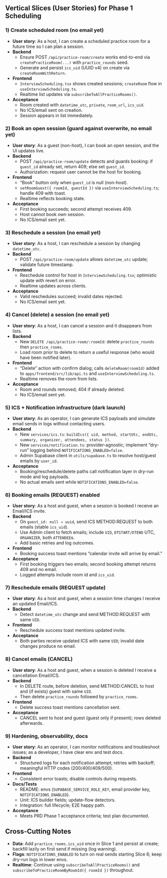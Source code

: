 ## Vertical Slices (User Stories) for Phase 1 Scheduling

### 1) Create scheduled room (no email yet)
- **User story**: As a host, I can create a scheduled practice room for a future time so I can plan a session.
- **Backend**
  - Ensure POST `/api/practice-room/create` works end-to-end via `createPracticeRoom(...)` with `practice_rounds` seed.
  - Generate and persist `ics_uid` (UUID v4) on create via `createRoomWithReturn`.
- **Frontend**
  - `InterviewScheduling.tsx` shows created sessions; `createRoom` flow in `useInterviewScheduling.ts`.
  - Realtime list updates via `subscribeToAllPracticeRooms()`.
- **Acceptance**
  - Room created with `datetime_utc`, `private`, `room_url`, `ics_uid`.
  - No ICS/email sent on creation.
  - Session appears in list immediately.

### 2) Book an open session (guard against overwrite, no email yet)
- **User story**: As a guest (non-host), I can book an open session, and the UI updates live.
- **Backend**
  - POST `/api/practice-room/update` detects and guards booking: if `guest_id` already set, return 409; else set `guest_id`.
  - Authorization: request user cannot be the host for booking.
- **Frontend**
  - “Book” button only when `guest_id` is null (non-host).
  - `setRoomGuest({ roomId, guestId })` via `useInterviewScheduling.ts`; handle 409 with toast.
  - Realtime reflects booking state.
- **Acceptance**
  - First booking succeeds; second attempt receives 409.
  - Host cannot book own session.
  - No ICS/email sent yet.

### 3) Reschedule a session (no email yet)
- **User story**: As a host, I can reschedule a session by changing `datetime_utc`.
- **Backend**
  - POST `/api/practice-room/update` allows `datetime_utc` update; validate future timestamp.
- **Frontend**
  - Reschedule control for host in `InterviewScheduling.tsx`; optimistic update with revert on error.
  - Realtime updates across clients.
- **Acceptance**
  - Valid reschedules succeed; invalid dates rejected.
  - No ICS/email sent yet.

### 4) Cancel (delete) a session (no email yet)
- **User story**: As a host, I can cancel a session and it disappears from lists.
- **Backend**
  - New `DELETE /api/practice-room/:roomId`: delete `practice_rounds` then `practice_rooms`.
  - Load room prior to delete to return a useful response (who would have been notified later).
- **Frontend**
  - “Delete” action with confirm dialog; calls `deleteRoom(roomId)` added to `apps/frontend/src/lib/api.ts` and `useInterviewScheduling.ts`.
  - Realtime removes the room from lists.
- **Acceptance**
  - Room and rounds removed; 404 if already deleted.
  - No ICS/email sent yet.

### 5) ICS + Notification infrastructure (dark launch)
- **User story**: As an operator, I can generate ICS payloads and simulate email sends in logs without contacting users.
- **Backend**
  - New `services/ics.ts`: `buildIcs({ uid, method, startUtc, endUtc, summary, organizer, attendees, status })`.
  - New `services/notification.ts`: provider-agnostic; implement “dry-run” logging behind `NOTIFICATIONS_ENABLED=false`.
  - Admin Supabase client in `utils/supabase.ts` to resolve host/guest emails by `user_id`.
- **Acceptance**
  - Booking/reschedule/delete paths call notification layer in dry-run mode and log payloads.
  - No actual emails sent while `NOTIFICATIONS_ENABLED=false`.

### 6) Booking emails (REQUEST) enabled
- **User story**: As a host and guest, when a session is booked I receive an Email/ICS invite.
- **Backend**
  - On `guest_id: null → uuid`, send ICS METHOD:REQUEST to both emails (stable `ics_uid`).
  - Use Admin client to fetch emails; include `UID`, `DTSTART/DTEND` UTC, `ORGANIZER`, both `ATTENDEE`s.
  - Add basic retries and log outcomes.
- **Frontend**
  - Booking success toast mentions “calendar invite will arrive by email.”
- **Acceptance**
  - First booking triggers two emails; second booking attempt returns 409 and no email.
  - Logged attempts include room id and `ics_uid`.

### 7) Reschedule emails (REQUEST update)
- **User story**: As a host and guest, when a session time changes I receive an updated Email/ICS.
- **Backend**
  - Detect `datetime_utc` change and send METHOD:REQUEST with same `UID`.
- **Frontend**
  - Reschedule success toast mentions updated invite.
- **Acceptance**
  - Both parties receive updated ICS with same `UID`; invalid date changes produce no email.

### 8) Cancel emails (CANCEL)
- **User story**: As a host and guest, when a session is deleted I receive a cancellation Email/ICS.
- **Backend**
  - In DELETE route, before deletion, send METHOD:CANCEL to host and (if exists) guest with same `UID`.
  - Then delete `practice_rounds` followed by `practice_rooms`.
- **Frontend**
  - Delete success toast mentions cancellation sent.
- **Acceptance**
  - CANCEL sent to host and guest (guest only if present); rows deleted afterwards.

### 9) Hardening, observability, docs
- **User story**: As an operator, I can monitor notifications and troubleshoot issues; as a developer, I have clear env and test docs.
- **Backend**
  - Structured logs for each notification attempt; retries with backoff; meaningful HTTP codes (200/400/409/500).
- **Frontend**
  - Consistent error toasts; disable controls during requests.
- **Docs/Tests**
  - README: envs (`SUPABASE_SERVICE_ROLE_KEY`, email provider key, `NOTIFICATIONS_ENABLED`).
  - Unit: ICS builder fields; update-flow detectors.
  - Integration: full lifecycle; E2E happy path.
- **Acceptance**
  - Meets PRD Phase 1 acceptance criteria; test plan documented.

## Cross-Cutting Notes
- **Data**: Add `practice_rooms.ics_uid` once in Slice 1 and persist at create; backfill lazily on first send if missing (log warning).
- **Flags**: `NOTIFICATIONS_ENABLED` to turn on real sends starting Slice 6; keep dry-run logs in lower envs.
- **Realtime**: Continue using `subscribeToAllPracticeRooms()` and `subscribeToPracticeRoomByRoomId({ roomId })` throughout.
